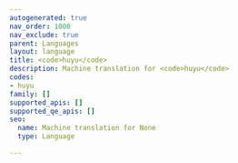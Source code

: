 ```yaml
---
autogenerated: true
nav_order: 1000
nav_exclude: true
parent: Languages
layout: language
title: <code>huyu</code>
description: Machine translation for <code>huyu</code>
codes:
- huyu
family: []
supported_apis: []
supported_qe_apis: []
seo:
  name: Machine translation for None
  type: Language

---
```



